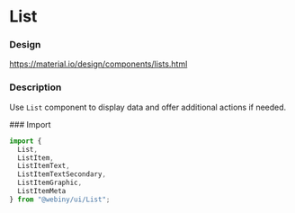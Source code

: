 # List

### Design

<a href="https://material.io/design/components/lists.html" target="_blank">https://material.io/design/components/lists.html</a>

### Description

Use `List` component to display data and offer additional actions if needed.

### Import

```js
import {
  List,
  ListItem,
  ListItemText,
  ListItemTextSecondary,
  ListItemGraphic,
  ListItemMeta
} from "@webiny/ui/List";
```
